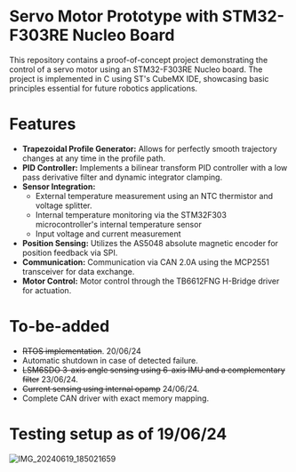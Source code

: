 # Servo Motor Prototype with STM32-F303RE Nucleo Board
This repository contains a proof-of-concept project demonstrating the control of a servo motor using an STM32-F303RE Nucleo board. The project is implemented in C using ST's CubeMX IDE, showcasing basic principles essential for future robotics applications.

# Features
- **Trapezoidal Profile Generator:** Allows for perfectly smooth trajectory changes at any time in the profile path.
- **PID Controller:** Implements a bilinear transform PID controller with a low pass derivative filter and dynamic integrator clamping.
- **Sensor Integration:**
  - External temperature measurement using an NTC thermistor and voltage splitter.
  - Internal temperature monitoring via the STM32F303 microcontroller's internal temperature sensor
  - Input voltage and current measurement
- **Position Sensing:** Utilizes the AS5048 absolute magnetic encoder for position feedback via SPI.
- **Communication:** Communication via CAN 2.0A using the MCP2551 transceiver for data exchange.
- **Motor Control:** Motor control through the TB6612FNG H-Bridge driver for actuation.

# To-be-added
- ~~RTOS implementation~~. 20/06/24
- Automatic shutdown in case of detected failure.
- ~~LSM6SDO 3-axis angle sensing using 6-axis IMU and a complementary filter~~ 23/06/24.
- ~~Current sensing using internal opamp~~ 24/06/24.
- Complete CAN driver with exact memory mapping.

# Testing setup as of 19/06/24
![IMG_20240619_185021659](https://github.com/DoggeBoi/servo_motor/assets/59169880/0492c42f-4054-40ac-a414-125c2da43139)

